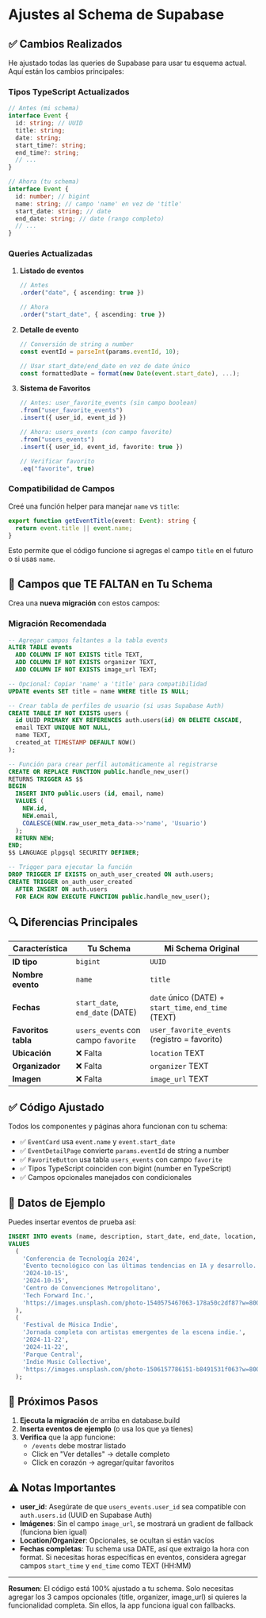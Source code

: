 # Ajustes al Schema de Supabase

## ✅ Cambios Realizados

He ajustado todas las queries de Supabase para usar tu esquema actual. Aquí están los cambios principales:

### **Tipos TypeScript Actualizados**

```typescript
// Antes (mi schema)
interface Event {
  id: string; // UUID
  title: string;
  date: string;
  start_time?: string;
  end_time?: string;
  // ...
}

// Ahora (tu schema)
interface Event {
  id: number; // bigint
  name: string; // campo 'name' en vez de 'title'
  start_date: string; // date
  end_date: string; // date (rango completo)
  // ...
}
```

### **Queries Actualizadas**

1. **Listado de eventos**
   ```typescript
   // Antes
   .order("date", { ascending: true })
   
   // Ahora
   .order("start_date", { ascending: true })
   ```

2. **Detalle de evento**
   ```typescript
   // Conversión de string a number
   const eventId = parseInt(params.eventId, 10);
   
   // Usar start_date/end_date en vez de date único
   const formattedDate = format(new Date(event.start_date), ...);
   ```

3. **Sistema de Favoritos**
   ```typescript
   // Antes: user_favorite_events (sin campo boolean)
   .from("user_favorite_events")
   .insert({ user_id, event_id })
   
   // Ahora: users_events (con campo favorite)
   .from("users_events")
   .insert({ user_id, event_id, favorite: true })
   
   // Verificar favorito
   .eq("favorite", true)
   ```

### **Compatibilidad de Campos**

Creé una función helper para manejar `name` vs `title`:

```typescript
export function getEventTitle(event: Event): string {
  return event.title || event.name;
}
```

Esto permite que el código funcione si agregas el campo `title` en el futuro o si usas `name`.

## 📝 Campos que TE FALTAN en Tu Schema

Crea una **nueva migración** con estos campos:

### **Migración Recomendada**

```sql
-- Agregar campos faltantes a la tabla events
ALTER TABLE events 
  ADD COLUMN IF NOT EXISTS title TEXT,
  ADD COLUMN IF NOT EXISTS organizer TEXT,
  ADD COLUMN IF NOT EXISTS image_url TEXT;

-- Opcional: Copiar 'name' a 'title' para compatibilidad
UPDATE events SET title = name WHERE title IS NULL;

-- Crear tabla de perfiles de usuario (si usas Supabase Auth)
CREATE TABLE IF NOT EXISTS users (
  id UUID PRIMARY KEY REFERENCES auth.users(id) ON DELETE CASCADE,
  email TEXT UNIQUE NOT NULL,
  name TEXT,
  created_at TIMESTAMP DEFAULT NOW()
);

-- Función para crear perfil automáticamente al registrarse
CREATE OR REPLACE FUNCTION public.handle_new_user()
RETURNS TRIGGER AS $$
BEGIN
  INSERT INTO public.users (id, email, name)
  VALUES (
    NEW.id,
    NEW.email,
    COALESCE(NEW.raw_user_meta_data->>'name', 'Usuario')
  );
  RETURN NEW;
END;
$$ LANGUAGE plpgsql SECURITY DEFINER;

-- Trigger para ejecutar la función
DROP TRIGGER IF EXISTS on_auth_user_created ON auth.users;
CREATE TRIGGER on_auth_user_created
  AFTER INSERT ON auth.users
  FOR EACH ROW EXECUTE FUNCTION public.handle_new_user();
```

## 🔍 Diferencias Principales

| Característica | Tu Schema | Mi Schema Original |
|---------------|-----------|-------------------|
| **ID tipo** | `bigint` | `UUID` |
| **Nombre evento** | `name` | `title` |
| **Fechas** | `start_date`, `end_date` (DATE) | `date` único (DATE) + `start_time`, `end_time` (TEXT) |
| **Favoritos tabla** | `users_events` con campo `favorite` | `user_favorite_events` (registro = favorito) |
| **Ubicación** | ❌ Falta | `location` TEXT |
| **Organizador** | ❌ Falta | `organizer` TEXT |
| **Imagen** | ❌ Falta | `image_url` TEXT |

## ✅ Código Ajustado

Todos los componentes y páginas ahora funcionan con tu schema:

- ✅ `EventCard` usa `event.name` y `event.start_date`
- ✅ `EventDetailPage` convierte `params.eventId` de string a number
- ✅ `FavoriteButton` usa tabla `users_events` con campo `favorite`
- ✅ Tipos TypeScript coinciden con bigint (number en TypeScript)
- ✅ Campos opcionales manejados con condicionales

## 🧪 Datos de Ejemplo

Puedes insertar eventos de prueba así:

```sql
INSERT INTO events (name, description, start_date, end_date, location, organizer, image_url)
VALUES 
  (
    'Conferencia de Tecnología 2024',
    'Evento tecnológico con las últimas tendencias en IA y desarrollo.',
    '2024-10-15',
    '2024-10-15',
    'Centro de Convenciones Metropolitano',
    'Tech Forward Inc.',
    'https://images.unsplash.com/photo-1540575467063-178a50c2df87?w=800&auto=format&fit=crop'
  ),
  (
    'Festival de Música Indie',
    'Jornada completa con artistas emergentes de la escena indie.',
    '2024-11-22',
    '2024-11-22',
    'Parque Central',
    'Indie Music Collective',
    'https://images.unsplash.com/photo-1506157786151-b8491531f063?w=800&auto=format&fit=crop'
  );
```

## 🚀 Próximos Pasos

1. **Ejecuta la migración** de arriba en database.build
2. **Inserta eventos de ejemplo** (o usa los que ya tienes)
3. **Verifica** que la app funcione:
   - `/events` debe mostrar listado
   - Click en "Ver detalles" → detalle completo
   - Click en corazón → agregar/quitar favoritos

## ⚠️ Notas Importantes

- **user_id**: Asegúrate de que `users_events.user_id` sea compatible con `auth.users.id` (UUID en Supabase Auth)
- **Imágenes**: Sin el campo `image_url`, se mostrará un gradient de fallback (funciona bien igual)
- **Location/Organizer**: Opcionales, se ocultan si están vacíos
- **Fechas completas**: Tu schema usa DATE, así que extraigo la hora con format. Si necesitas horas específicas en eventos, considera agregar campos `start_time` y `end_time` como TEXT (HH:MM)

---

**Resumen**: El código está 100% ajustado a tu schema. Solo necesitas agregar los 3 campos opcionales (title, organizer, image_url) si quieres la funcionalidad completa. Sin ellos, la app funciona igual con fallbacks.
